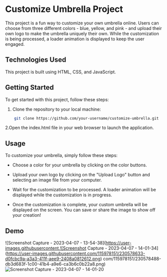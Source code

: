 # Customize Umbrella Project

This project is a fun way to customize your own umbrella online. Users can choose from three different colors - blue, yellow, and pink - and upload their own logo to make the umbrella uniquely their own. While the customization is being processed, a loader animation is displayed to keep the user engaged.

## Technologies Used

This project is built using HTML, CSS, and JavaScript.

## Getting Started

To get started with this project, follow these steps:

1. Clone the repository to your local machine:

```bash
    git clone https://github.com/your-username/customize-umbrella.git
```

2.Open the index.html file in your web browser to launch the application.

## Usage

To customize your umbrella, simply follow these steps:

- Choose a color for your umbrella by clicking on the color buttons.

- Upload your own logo by clicking on the "Upload Logo" button and selecting an image file from your computer.

- Wait for the customization to be processed. A loader animation will be displayed while the customization is in progress.

- Once the customization is complete, your custom umbrella will be displayed on the screen. You can save or share the image to show off your creation!

## Demo
![Screenshot Capture - 2023-04-07 - 13-54-38](https://user-images.githubusercontent.![Screenshot Capture - 2023-04-07 - 14-01-34](https://user-images.githubusercontent.com/115978151/230578633-d0fcbc9a-a3a3-411f-aee9-2408a0812612.png)
com/115978151/230578488-db3d683f-1c00-41b4-a9e6-ca3b6c0b22a8.png)
![Screenshot Capture - 2023-04-07 - 14-01-20](https://user-images.githubusercontent.com/115978151/230578509-3c620506-b43b-4d89-b5ac-5cfa79a41f4b.png)
